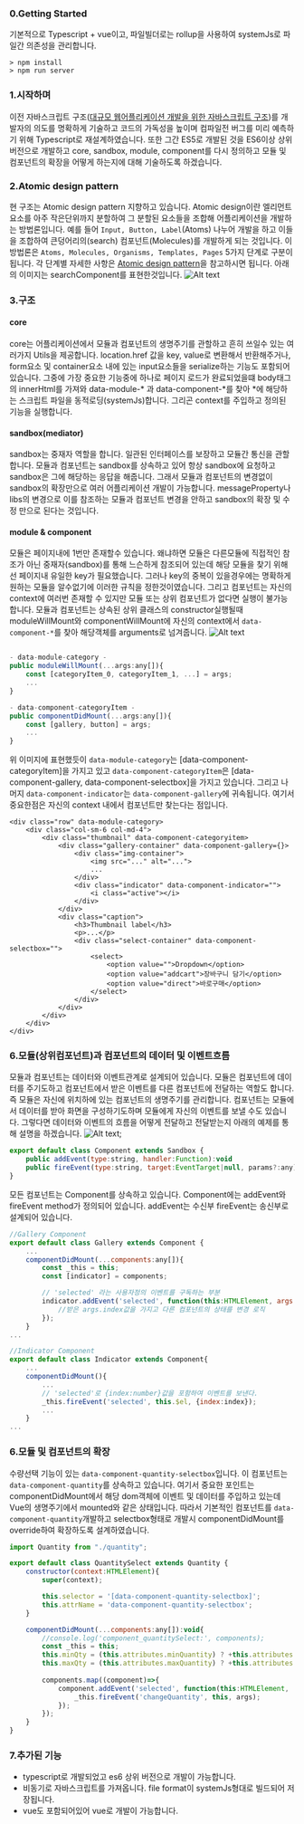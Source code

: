 ### 0.Getting Started
기본적으로 Typescript + vue이고, 파일빌더로는 rollup을 사용하여 systemJs로 파일간 의존성을 관리합니다.
```
> npm install
> npm run server
```

### 1.시작하며
이전 자바스크립트 구조([대규모 웹어플리케이션 개발을 위한 자바스크립트 구조](https://github.com/leejunho84/scalableJavascriptApp))를 개발자의 의도를 명확하게 기술하고 코드의 가독성을 높이며 컴파일전 버그를 미리 예측하기 위해 Typescript로 재설계하였습니다. 또한 그간 ES5로 개발된 것을 ES6이상 상위 버전으로 개발하고 core, sandbox, module, component를 다시 정의하고 모듈 및 컴포넌트의 확장을 어떻게 하는지에 대해 기술하도록 하겠습니다.

### 2.Atomic design pattern
현 구조는 Atomic design pattern 지향하고 있습니다. Atomic design이란 엘리먼트 요소를 아주 작은단위까지 분할하여 그 분할된 요소들을 조합해 어플리케이션을 개발하는 방법론입니다. 예를 들어 `Input, Button, Label`(Atoms) 나누어 개발을 하고 이들을 조합하여 큰덩어리의(search) 컴포넌트(Molecules)를 개발하게 되는 것입니다. 이 방법론은 `Atoms, Molecules, Organisms, Templates, Pages` 5가지 단계로 구분이 됩니다. 각 단계별 자세한 사항은 [Atomic design pattern](http://bradfrost.com/blog/post/atomic-web-design/)을 참고하시면 됩니다. 아래의 이미지는 searchComponent를 표현한것입니다.
![Alt text](/diagram/search_diagram.png "search component")

### 3.구조

#### core
core는 어플리케이션에서 모듈과 컴포넌트의 생명주기를 관할하고 흔히 쓰일수 있는 여러가지 Utils을 제공합니다. location.href 값을 key, value로 변환해서 반환해주거나, form요소 및 container요소 내에 있는 input요소들을 serialize하는 기능도 포함되어 있습니다. 그중에 가장 중요한 기능중에 하나로 페이지 로드가 완료되었을떄 body태그의 innerHtml를 가져와 data-module-* 과 data-component-*를 찾아 *에 해당하는 스크립트 파일을 동적로딩(systemJs)합니다. 그리곤 context를 주입하고 정의된 기능을 실행합니다.

#### sandbox(mediator)
sandbox는 중재자 역할을 합니다. 일관된 인터페이스를 보장하고 모듈간 통신을 관할합니다. 모듈과 컴포넌트는 sandbox를 상속하고 있어 항상 sandbox에 요청하고 sandbox은 그에 해당하는 응답을 해줍니다. 그래서 모듈과 컴포넌트의 변경없이 sandbox의 확장만으로 여러 어플리케이션 개발이 가능합니다. messageProperty나 libs의 변경으로 이를 참조하는 모듈과 컴포넌트 변경을 안하고 sandbox의 확장 및 수정 만으로 된다는 것입니다.

#### module & component
모듈은 페이지내에 1번만 존재할수 있습니다. 왜냐하면 모듈은 다른모듈에 직접적인 참조가 아닌 중재자(sandbox)를 통해 느슨하게 참조되어 있는데 해당 모듈을 찾기 위해선 페이지내 유일한 key가 필요했습니다. 그러나 key의 중복이 있을경우에는 명확하게 원하는 모듈을 알수없기에 이러한 규칙을 정한것이였습니다. 그리고 컴포넌트는 자신의 context에 여러번 존재할 수 있지만 모듈 또는 상위 컴포넌트가 없다면 실행이 불가능합니다. 
모듈과 컴포넌트는 상속된 상위 클래스의 constructor실행될때 moduleWillMount와 componentWillMount에 자신의 context에서 `data-component-*`를 찾아 해당객체를 arguments로 넘겨줍니다.
![Alt text](/diagram/category_diagram.png "catagory module")
```javascript

- data-module-category -
public moduleWillMount(...args:any[]){
    const [categoryItem_0, categoryItem_1, ...] = args;
    ...
}

- data-component-categoryItem -
public componentDidMount(...args:any[]){
    const [gallery, button] = args;
    ...
}
```
위 이미지에 표현했듯이 `data-module-category`는 [data-component-categoryItem]을 가지고 있고 `data-component-categoryItem`은 [data-component-gallery, data-component-selectbox]을 가지고 있습니다. 그리고 나머지 `data-component-indicator`는 `data-component-gallery`에 귀속됩니다. 여기서 중요한점은 자신의 context 내에서 컴포넌트만 찾는다는 점입니다.
```
<div class="row" data-module-category>
    <div class="col-sm-6 col-md-4">
        <div class="thumbnail" data-component-categoryitem>
            <div class="gallery-container" data-component-gallery={}>
                <div class="img-container">
                    <img src="..." alt="...">
                    ...
                </div>
                <div class="indicator" data-component-indicator="">
                    <i class="active"></i>
                </div>
            </div>
            <div class="caption">
                <h3>Thumbnail label</h3>
                <p>...</p>
                <div class="select-container" data-component-selectbox="">
                    <select>
                        <option value="">Dropdown</option>
                        <option value="addcart">장바구니 담기</option>
                        <option value="direct">바로구매</option>
                    </select>
                </div>
            </div>
        </div>
    </div>
</div>
```

### 6.모듈(상위컴포넌트)과 컴포넌트의 데이터 및 이벤트흐름
모듈과 컴포넌트는 데이터와 이벤트관계로 설계되어 있습니다. 모듈은 컴포넌트에 데이터를 주기도하고 컴포넌트에서 받은 이벤트를 다른 컴포넌트에 전달하는 역할도 합니다. 즉 모듈은 자신에 위치하에 있는 컴포넌트의 생명주기를 관리합니다. 컴포넌트는 모듈에서 데이터를 받아 화면을 구성하기도하며 모듈에게 자신의 이벤트를 보낼 수도 있습니다. 그렇다면 데이터와 이벤트의 흐름을 어떻게 전달하고 전달받는지 아래의 예제를 통해 설명을 하겠습니다.
![Alt text](/diagram/event-cycle.png "event cycle");
```javascript
export default class Component extends Sandbox {
    public addEvent(type:string, handler:Function):void
    public fireEvent(type:string, target:EventTarget|null, params?:any):void
} 
```
모든 컴포넌트는 Component를 상속하고 있습니다. Component에는 addEvent와 fireEvent method가 정의되어 있습니다. addEvent는 수신부 fireEvent는 송신부로 설계되어 있습니다. 
```javascript
//Gallery Component
export default class Gallery extends Component {
	...
	componentDidMount(...components:any[]){
        const _this = this;
	    const [indicator] = components;

        // 'selected' 라는 사용자정의 이벤트를 구독하는 부분
		indicator.addEvent('selected', function(this:HTMLElement, args:IIndicatorSelectedEvent){
            //받은 args.index값을 가지고 다른 컴포넌트의 상태를 변경 로직
        });
    }
...

//Indicator Component
export default class Indicator extends Component{
    ...
    componentDidMount(){
        ...
        // 'selected'로 {index:number}값을 포함하여 이벤트를 보낸다.
        _this.fireEvent('selected', this.$el, {index:index});
        ...
    }
...
```



### 6.모듈 및 컴포넌트의 확장
수량선택 기능이 있는 `data-component-quantity-selectbox`입니다. 이 컴포넌트는 `data-component-quantity`를 상속하고 있습니다. 여기서 중요한 포인트는 componentDidMount에서 해당 dom객체에 이벤트 및 데이터를 주입하고 있는데 Vue의 생명주기에서 mounted와 같은 상태입니다. 따라서 기본적인 컴포넌트를 `data-component-quantity`개발하고 selectbox형태로 개발시 componentDidMount를 override하여 확장하도록 설계하였습니다.
```javascript
import Quantity from "./quantity";

export default class QuantitySelect extends Quantity {
	constructor(context:HTMLElement){
		super(context);

		this.selector = '[data-component-quantity-selectbox]';
		this.attrName = 'data-component-quantity-selectbox';
	}

	componentDidMount(...components:any[]):void{
		//console.log('component_quantitySelect:', components);
		const _this = this;
		this.minQty = (this.attributes.minQuantity) ? +this.attributes.minQuantity : 1;
		this.maxQty = (this.attributes.maxQuantity) ? +this.attributes.maxQuantity : 100;
		
		components.map((component)=>{
            component.addEvent('selected', function(this:HTMLElement, ...args:any){
				_this.fireEvent('changeQuantity', this, args);
			});
        });
	}
}

```



### 7.추가된 기능
- typescript로 개발되었고 es6 상위 버전으로 개발이 가능합니다.
- 비동기로 자바스크립트를 가져옵니다. file format이 systemJs형대로 빌드되어 저장됩니다.
- vue도 포함되어있어 vue로 개발이 가능합니다.